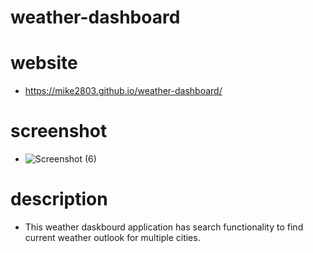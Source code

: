 # weather-dashboard

# website
* https://mike2803.github.io/weather-dashboard/

# screenshot
* ![Screenshot (6)](https://user-images.githubusercontent.com/87356305/159186194-dedc3e55-8729-40b3-9471-fe31ef08a40a.png)


# description
* This weather daskbourd application has search functionality to find current weather outlook for multiple cities.

